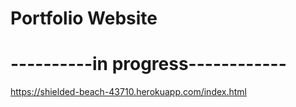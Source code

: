 # Portfolio Website

# ----------in progress------------

https://shielded-beach-43710.herokuapp.com/index.html
